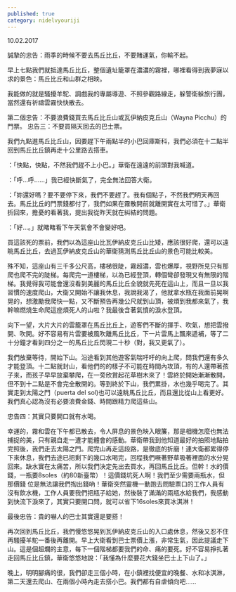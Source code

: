 ```yaml
---
published: true
category: nidelvyouriji
---
```

10.02.2017

誠摯的忠告：雨季的時候不要去馬丘比丘，不要賭運氣，你輸不起。

早上七點我們就抵達馬丘比丘，整個遺址籠罩在濃濃的霧裡，哪裡看得到我夢寐以求的景色：馬丘比丘和山群之相映。

我能做的就是騷擾羊駝、調戲我的專屬導遊、不照參觀路線走，躲警衛躲旅行團，當然還有祈禱雲霧快快散去。

第二個忠告：不要浪費錢買去馬丘比丘山或瓦伊納皮克丘山（Wayna Picchu）的門票。
忠告三：不要買隔天回去的巴士票。

我們九點進馬丘比丘山，因要趕下午兩點半的小巴回庫斯科，我們必須在十二點半回到馬丘比丘鎮再走十公里路去搭車。

：「快點，快點，不然我們趕不上小巴。」華衛在遠遠的前頭對我喊道。

：「呼...呼......」我已經快斷氣了，完全無法回答大衛。

：「妳還好嗎？要不要停下來，我們不要趕了。我有個點子，不然我們明天再回去。馬丘比丘的門票錢都付了，我們如果在霧散開前就離開實在太可惜了。」華衛折回來，擔憂的看著我，提出我從昨天就在糾結的問題。

：「好...。」就睹睹看下午天氣會不會變好吧。

買這該死的票前，我們以為這座山比瓦伊納皮克丘山比矮，應該很好爬，還可以遠眺馬丘比丘，去過瓦伊納皮克丘山的華衛猜測馬丘比丘山的景色可能比較美。

殊不知，這座山有三千多公尺高，樓梯很陡，霧超濃，雲也爆厚，視野所見只有那爬也爬不完的陡梯。每爬完一道樓梯，以為已經登頂，轉個彎卻發現又有無限的階梯。我覺得我可能會還沒看到美麗的馬丘比丘全貌就先死在這山上，而且一旦以我習慣的速度爬山，大衛又開始不讓我休息，我說我渴了，他就拿水瓶在我面前晃啊晃的，想激勵我爬快一點，又不斷預告再幾公尺就到山頂，被煩到我都來氣了，我幹嘛燃燒生命爬這座煩死人的山啦？我最後含著氣憤的淚水登頂。

向下一望，大片大片的雲籠罩在馬丘比丘上，遊客們不斷的揮手、吹氣，想把雲撥開、吹開。好不容易有片雲要被風吹離馬丘比丘，下一片雲馬上飄來遞補，等了二十分鐘才看到四分之一的馬丘比丘閃現二十秒（對，我又更氣了）。

我們放棄等待，開始下山。沿途看到其他遊客氣喘吁吁的向上爬，問我們還有多久才能登頂。十二點就封山，看他們的的樣子不可能在時間內攻頂，有的人還帶著孩子來，而孩子早早放棄攀爬，在一旁欣賞起花草樹木來了！雲終於開始漸漸散開，但不到十二點是不會完全散開的。等到終於下山，我們累掛，水也幾乎喝完了。其實走到太陽之門（puerta del sol)也可以遠眺馬丘比丘，而且還比從山上看更好。我們真心認為沒有必要浪費金錢、時間跟精力爬這些山。

忠告四：其實只要開口就有水喝。

幸運的，霧和雲在下午都已散去，令人屏息的景色映入眼簾，那是相機怎麼也無法捕捉的美，只有親自走一遭才能體會的感動。華衛帶我到他知道最好的拍照地點拍完照後，我們走去太陽之門。爬完山再走這段路，是徹底的折磨！連大衛都累得停下來休息，我們去途已把剩下的幾口水喝完，回程我們噘著野草吸著裡面的水分晃回來。缺水實在太痛苦，所以我們決定先出去買水，再回馬丘比丘。但幹！水的價錢，一瓶要8soles（約80新臺幣）！這價錢坑死人啊！我們至少需要兩瓶水，但那價錢
位是無法讓我們掏出錢吶！華衛突然靈機一動跑去問驗票口的工作人員有沒有飲水機，工作人員要我們把瓶子給她，然後裝了滿滿的兩瓶水給我們，我感動到快流下淚來了，其實只要開口問，就可以省下16soles來買冰淇淋！

最後忠告：貴的嚇人的巴士其實還是要搭！

再次回到馬丘比丘，我們慢悠悠晃到瓦伊納皮克丘山的入口處休息，然後又忍不住再騷擾羊駝一番後再離開。早上大衛看到巴士票價上漲，非常生氣，因此提議走下山。這是個超爛的主意，每下一個階梯都要我們的命、痛的要死。好不容易掙扎著走回馬丘比丘鎮，華衛悠悠地說：「我懂為什麼要花大錢坐巴士上下山了。」

晚上，明明腳痛的很，我們卻走三個小時，在小鎮裡找便宜的晚餐、水和冰淇淋，第二天還去爬山、在兩個小時內走去搭小巴。我們都有自虐傾向吧......
